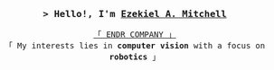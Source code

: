 <!--
<h2 align="center">
  Welcome to Al Siam World!
  <img src="https://media.giphy.com/media/hvRJCLFzcasrR4ia7z/giphy.gif" width="28">
</h2>
-->

<!--
<p align="center">
  <a href="https://github.com/alsiam"><img src="https://readme-typing-svg.herokuapp.com/?lines=Self%20Taught%20Programmer;Front%20End%20Developer;1.5%2B%20years%20of%20coding%20experience;Always%20learning%20new%20things&center=true&width=380&height=45"></a>
</p>

 -->
<!-- Intro  -->
<h3 align="center">
        <samp>&gt; Hello!, I'm
                <b><a target="_blank" href="https://endrcompany.com">Ezekiel A. Mitchell</a></b>
        </samp>
</h3>


<p align="center"> 
  <samp>
    <a href="https://endrcompany.com">「 ENDR COMPANY 」</a>
    <br>
    「 My interests lies in <b>computer vision</b> with a focus on <b>robotics</b> 」
    <br>
    <br>
  </samp>
</p>
